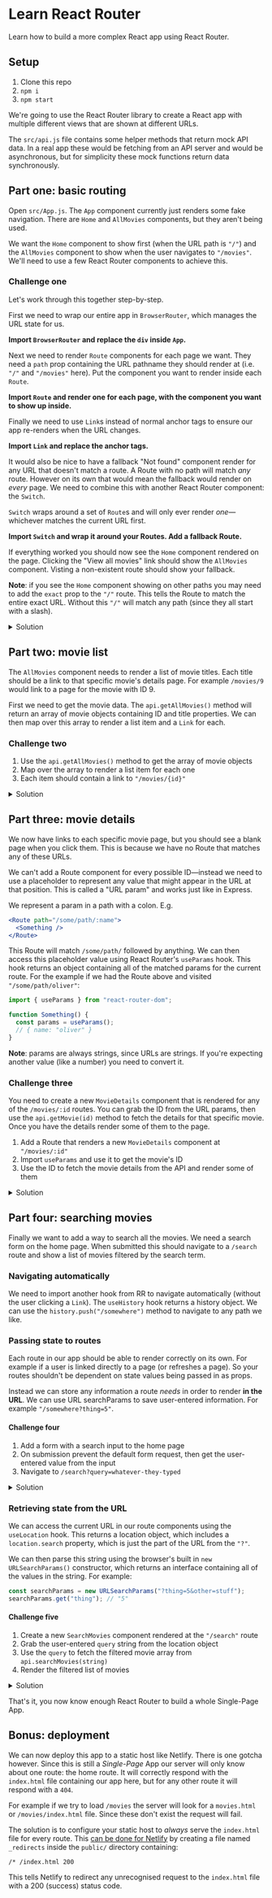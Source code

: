 # Learn React Router

Learn how to build a more complex React app using React Router.

## Setup

1. Clone this repo
1. `npm i`
1. `npm start`

We're going to use the React Router library to create a React app with multiple different views that are shown at different URLs.

The `src/api.js` file contains some helper methods that return mock API data. In a real app these would be fetching from an API server and would be asynchronous, but for simplicity these mock functions return data synchronously.

## Part one: basic routing

Open `src/App.js`. The `App` component currently just renders some fake navigation. There are `Home` and `AllMovies` components, but they aren't being used.

We want the `Home` component to show first (when the URL path is `"/"`) and the `AllMovies` component to show when the user navigates to `"/movies"`. We'll need to use a few React Router components to achieve this.

### Challenge one

Let's work through this together step-by-step.

First we need to wrap our entire app in `BrowserRouter`, which manages the URL state for us.

**Import `BrowserRouter` and replace the `div` inside `App`.**

Next we need to render `Route` components for each page we want. They need a `path` prop containing the URL pathname they should render at (i.e. `"/"` and `"/movies"` here). Put the component you want to render inside each `Route`.

**Import `Route` and render one for each page, with the component you want to show up inside.**

Finally we need to use `Link`s instead of normal anchor tags to ensure our app re-renders when the URL changes.

**Import `Link` and replace the anchor tags.**

It would also be nice to have a fallback "Not found" component render for any URL that doesn't match a route. A Route with no path will match _any_ route. However on its own that would mean the fallback would render on _every_ page. We need to combine this with another React Router component: the `Switch`.

`Switch` wraps around a set of `Route`s and will only ever render _one_—whichever matches the current URL first.

**Import `Switch` and wrap it around your Routes. Add a fallback Route.**

If everything worked you should now see the `Home` component rendered on the page. Clicking the "View all movies" link should show the `AllMovies` component. Visting a non-existent route should show your fallback.

**Note**: if you see the `Home` component showing on other paths you may need to add the `exact` prop to the `"/"` route. This tells the Route to match the entire exact URL. Without this `"/"` will match any path (since they all start with a slash).

<details>
<summary>Solution</summary>

```jsx
import { BrowserRouter, Route, Link } from "react-router-dom";

function App() {
  return (
    <BrowserRouter>
      <nav>
        <Link to="/">Home</Link>
        <Link to="/movies">View all movies</Link>
      </nav>
      <main>
        <Switch>
          <Route path="/">
            <Home exact />
          </Route>
          <Route path="/movies">
            <AllMovies />
          </Route>
          <Route>
            <h1>Not found</h1>
          </Route>
        </Switch>
      </main>
    </BrowserRouter>
  );
}
```

</details>

## Part two: movie list

The `AllMovies` component needs to render a list of movie titles. Each title should be a link to that specific movie's details page. For example `/movies/9` would link to a page for the movie with ID 9.

First we need to get the movie data. The `api.getAllMovies()` method will return an array of movie objects containing ID and title properties. We can then map over this array to render a list item and a `Link` for each.

### Challenge two

1. Use the `api.getAllMovies()` method to get the array of movie objects
1. Map over the array to render a list item for each one
1. Each item should contain a link to `"/movies/{id}"`

<details>
<summary>Solution</summary>

```jsx
function AllMovies() {
  const movies = api.getAllMovies();
  return (
    <>
      <h1>All movies</h1>
      <ul>
        {movies.map((movie) => (
          <li key={movie.id}>
            <a href={"/movies/" + movie.id}>{movie.title}</a>
          </li>
        ))}
      </ul>
    </>
  );
}
```

</details>

## Part three: movie details

We now have links to each specific movie page, but you should see a blank page when you click them. This is because we have no Route that matches any of these URLs.

We can't add a Route component for every possible ID—instead we need to use a placeholder to represent any value that might appear in the URL at that position. This is called a "URL param" and works just like in Express.

We represent a param in a path with a colon. E.g.

```jsx
<Route path="/some/path/:name">
  <Something />
</Route>
```

This Route will match `/some/path/` followed by anything. We can then access this placeholder value using React Router's `useParams` hook. This hook returns an object containing all of the matched params for the current route. For the example if we had the Route above and visited `"/some/path/oliver"`:

```jsx
import { useParams } from "react-router-dom";

function Something() {
  const params = useParams();
  // { name: "oliver" }
}
```

**Note**: params are always strings, since URLs are strings. If you're expecting another value (like a number) you need to convert it.

### Challenge three

You need to create a new `MovieDetails` component that is rendered for any of the `/movies/:id` routes. You can grab the ID from the URL params, then use the `api.getMovie(id)` method to fetch the details for that specific movie. Once you have the details render some of them to the page.

1. Add a Route that renders a new `MovieDetails` component at `"/movies/:id"`
1. Import `useParams` and use it to get the movie's ID
1. Use the ID to fetch the movie details from the API and render some of them

<details>
<summary>Solution</summary>

```jsx
function App() {
  return (
    //
    <Route path="/movies/:id">
      <MovieDetails />
    </Route>
    //
  );
}

function MovieDetails() {
  const params = useParams();
  const id = parseInt(params.id, 10); // turn string into number
  const movie = api.getMovie(id);
  return (
    <>
      <h1>{movie.title}</h1>
      <ul>
        <li>{movie.release_year}</li>
        <li>Rated {movie.rating_name}</li>
        <li>{movie.running_time} mins</li>
      </ul>
    </>
  );
}
```

</details>

## Part four: searching movies

Finally we want to add a way to search all the movies. We need a search form on the home page. When submitted this should navigate to a `/search` route and show a list of movies filtered by the search term.

### Navigating automatically

We need to import another hook from RR to navigate automatically (without the user clicking a `Link`). The `useHistory` hook returns a history object. We can use the `history.push("/somewhere")` method to navigate to any path we like.

### Passing state to routes

Each route in our app should be able to render correctly on its own. For example if a user is linked directly to a page (or refreshes a page). So your routes shouldn't be dependent on state values being passed in as props.

Instead we can store any information a route _needs_ in order to render **in the URL**. We can use URL searchParams to save user-entered information. For example `"/somewhere?thing=5"`.

#### Challenge four

1. Add a form with a search input to the home page
1. On submission prevent the default form request, then get the user-entered value from the input
1. Navigate to `/search?query=whatever-they-typed`

<details>
<summary>Solution</summary>

```jsx
function Home() {
  const history = useHistory();
  return (
    <div>
      <h1>Movie App</h1>
      <p>You can learn about movies and stuff</p>
      <form
        onSubmit={(event) => {
          event.preventDefault();
          const query = event.target.elements.search.value;
          // navigate to /search route with user-entered value in searchParam
          history.push("/search?" + query);
        }}
      >
        <input
          type="search"
          name="search"
          aria-label="Search movies"
          placeholder="Search movies"
        />
      </form>
    </div>
  );
}
```

</details>

### Retrieving state from the URL

We can access the current URL in our route components using the `useLocation` hook. This returns a location object, which includes a `location.search` property, which is just the part of the URL from the `"?"`.

We can then parse this string using the browser's built in `new URLSearchParams()` constructor, which returns an interface containing all of the values in the string. For example:

```js
const searchParams = new URLSearchParams("?thing=5&other=stuff");
searchParams.get("thing"); // "5"
```

#### Challenge five

1. Create a new `SearchMovies` component rendered at the `"/search"` route
1. Grab the user-entered `query` string from the location object
1. Use the `query` to fetch the filtered movie array from `api.searchMovies(string)`
1. Render the filtered list of movies

<details>
<summary>Solution</summary>

```jsx
function Search() {
  const location = useLocation();
  const searchParams = new URLSearchParams(location.search);
  const query = searchParams.get("query");
  const movies = api.searchMovies(query);
  return (
    <>
      <h1>Search results</h1>
      <ul>
        {movies.map((movie) => (
          <li key={movie.id}>
            <a href={"/movies/" + movie.id}>{movie.title}</a>
          </li>
        ))}
      </ul>
    </>
  );
}
```

</details>

That's it, you now know enough React Router to build a whole Single-Page App.

## Bonus: deployment

We can now deploy this app to a static host like Netlify. There is one gotcha however. Since this is still a _Single-Page_ App our server will only know about one route: the home route. It will correctly respond with the `index.html` file containing our app here, but for any other route it will respond with a `404`.

For example if we try to load `/movies` the server will look for a `movies.html` or `/movies/index.html` file. Since these don't exist the request will fail.

The solution is to configure your static host to _always_ serve the `index.html` file for every route. This [can be done for Netlify](https://docs.netlify.com/routing/redirects/rewrites-proxies/#history-pushstate-and-single-page-apps) by creating a file named `_redirects` inside the `public/` directory containing:

```
/* /index.html 200
```

This tells Netlify to redirect any unrecognised request to the `index.html` file with a 200 (success) status code.